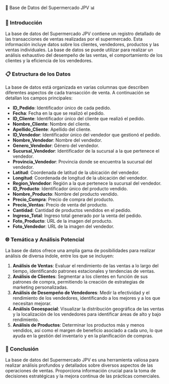 🛒 Base de Datos del Supermercado JPV 📊

### 📄 Introducción
La base de datos del Supermercado JPV contiene un registro detallado de las transacciones de ventas realizadas por el supermercado. Esta información incluye datos sobre los clientes, vendedores, productos y las ventas individuales. La base de datos se puede utilizar para realizar un análisis exhaustivo del desempeño de las ventas, el comportamiento de los clientes y la eficiencia de los vendedores.

### 📋 Estructura de los Datos
La base de datos está organizada en varias columnas que describen diferentes aspectos de cada transacción de venta. A continuación se detallan los campos principales:

- **ID_Pedido**: Identificador único de cada pedido.
- **Fecha**: Fecha en la que se realizó el pedido.
- **ID_Cliente**: Identificador único del cliente que realizó el pedido.
- **Nombre_Cliente**: Nombre del cliente.
- **Apellido_Cliente**: Apellido del cliente.
- **ID_Vendedor**: Identificador único del vendedor que gestionó el pedido.
- **Nombre_Vendedor**: Nombre del vendedor.
- **Genero_Vendedor**: Género del vendedor.
- **Sucursal_Vendedor**: Identificador de la sucursal a la que pertenece el vendedor.
- **Provincia_Vendedor**: Provincia donde se encuentra la sucursal del vendedor.
- **Latitud**: Coordenada de latitud de la ubicación del vendedor.
- **Longitud**: Coordenada de longitud de la ubicación del vendedor.
- **Region_Vendedor**: Región a la que pertenece la sucursal del vendedor.
- **ID_Producto**: Identificador único del producto vendido.
- **Nombre_Producto**: Nombre del producto vendido.
- **Precio_Compra**: Precio de compra del producto.
- **Precio_Ventas**: Precio de venta del producto.
- **Cantidad**: Cantidad de productos vendidos en el pedido.
- **Ingreso_Total**: Ingreso total generado por la venta del pedido.
- **Foto_Producto**: URL de la imagen del producto.
- **Foto_Vendedor**: URL de la imagen del vendedor.

### 🌐 Temática y Análisis Potencial
La base de datos ofrece una amplia gama de posibilidades para realizar análisis de diversa índole, entre los que se incluyen:

1. **Análisis de Ventas**: Evaluar el rendimiento de las ventas a lo largo del tiempo, identificando patrones estacionales y tendencias de ventas.
2. **Análisis de Clientes**: Segmentar a los clientes en función de sus patrones de compra, permitiendo la creación de estrategias de marketing personalizadas.
3. **Análisis de Desempeño de Vendedores**: Medir la efectividad y el rendimiento de los vendedores, identificando a los mejores y a los que necesitan mejorar.
4. **Análisis Geoespacial**: Visualizar la distribución geográfica de las ventas y la localización de los vendedores para identificar áreas de alto y bajo rendimiento.
5. **Análisis de Productos**: Determinar los productos más y menos vendidos, así como el margen de beneficio asociado a cada uno, lo que ayuda en la gestión del inventario y en la planificación de compras.

### 📝 Conclusión
La base de datos del Supermercado JPV es una herramienta valiosa para realizar análisis profundos y detallados sobre diversos aspectos de las operaciones de ventas. Proporciona información crucial para la toma de decisiones estratégicas y la mejora continua de las prácticas comerciales.
